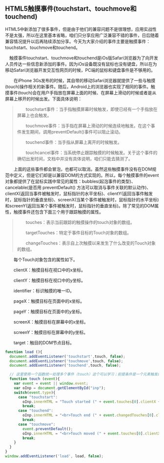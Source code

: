 ## HTML5触摸事件(touchstart、touchmove和touchend)

​	HTML5中新添加了很多事件，但是由于他们的兼容问题不是很理想，应用实战性不是太强，所以在这里基本省略，咱们只分享应用广泛兼容不错的事件，日后随着兼容情况提升以后再陆续添加分享。今天为大家介绍的事件主要是触摸事件：touchstart、touchmove和touchend。

　触摸事件touchstart、touchmove和touchend是iOs版Safari浏览器为了向开发人员传达一些信息新添加的事件。因为iOs设备既没有鼠标也没有键盘，所以在为移动Safari浏览器开发交互性网页的时候，PC端的鼠标和键盘事件是不够用的。

　　在iPhone 3Gs发布的时候，其自带的移动Safari浏览器就提供了一些与触摸(touch)操作相关的新事件。随后，Android上的浏览器也实现了相同的事件。触摸事件(touch)会在用户手指放在屏幕上面的时候、在屏幕上滑动的时候或者是从屏幕上移开的时候出发。下面具体说明：

> 　　touchstart事件：当手指触摸屏幕时候触发，即使已经有一个手指放在屏幕上也会触发。
>
> 　　touchmove事件：当手指在屏幕上滑动的时候连续地触发。在这个事件发生期间，调用preventDefault()事件可以阻止滚动。
>
> 　　touchend事件：当手指从屏幕上离开的时候触发。
>
> 　　touchcancel事件：当系统停止跟踪触摸的时候触发。关于这个事件的确切出发时间，文档中并没有具体说明，咱们只能去猜测了。

　　上面的这些事件都会冒泡，也都可以取消。虽然这些触摸事件没有在DOM规范中定义，但是它们却是以兼容DOM的方式实现的。所以，每个触摸事件的event对象都提供了在鼠标实践中常见的属性：bubbles(起泡事件的类型)、cancelable(是否用 preventDefault() 方法可以取消与事件关联的默认动作)、clientX(返回当事件被触发时，鼠标指针的水平坐标)、clientY(返回当事件触发时，鼠标指针的垂直坐标)、screenX(当某个事件被触发时，鼠标指针的水平坐标)和screenY(返回当某个事件被触发时，鼠标指针的垂直坐标)。除了常见的DOM属性，触摸事件还包含下面三个用于跟踪触摸的属性。

> 　　touches：表示当前跟踪的触摸操作的touch对象的数组。
>
> 　　targetTouches：特定于事件目标的Touch对象的数组。
>
> 　　changeTouches：表示自上次触摸以来发生了什么改变的Touch对象的数组。

　　每个Touch对象包含的属性如下。

　　clientX：触摸目标在视口中的x坐标。

　　clientY：触摸目标在视口中的y坐标。

　　identifier：标识触摸的唯一ID。

　　pageX：触摸目标在页面中的x坐标。

　　pageY：触摸目标在页面中的y坐标。

　　screenX：触摸目标在屏幕中的x坐标。

　　screenY：触摸目标在屏幕中的y坐标。

　　target：触目的DOM节点目标。


~~~js
function load (){
  document.addEventListener('touchstart',touch, false);
  document.addEventListener('touchmove',touch, false);
  document.addEventListener('touchend',touch, false);

  // 这里使用一个函数统一处理多个事件（touch）这个可以学习；前提条件是一个元素触发的（如果事件很多，还是分开写比较好）
  function touch (event){
    var event = event || window.event;
    var oInp = document.getElementById("inp");
    switch(event.type){
      case "touchstart":
        oInp.innerHTML = "Touch started (" + event.touches[0].clientX + "," + event.touches[0].clientY + ")";
        break;
      case "touchend":
        oInp.innerHTML = "<br>Touch end (" + event.changedTouches[0].clientX + "," + event.changedTouches[0].clientY + ")";
        break;
      case "touchmove":
        event.preventDefault();
        oInp.innerHTML = "<br>Touch moved (" + event.touches[0].clientX + "," + event.touches[0].clientY + ")";
        break;
    }
  }
}
window.addEventListener('load', load, false);
~~~
